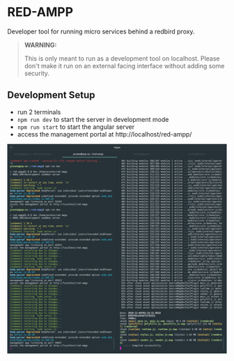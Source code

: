 # RED-AMPP

Developer tool for running micro services behind a redbird proxy.


>__WARNING:__
>
>This is only meant to run as a development tool on localhost. Please don't make it run on an external facing interface without adding some security.




## Development Setup

* run 2 terminals
* `npm run dev` to start the server in development mode
* `npm run start` to start the angular server
* access the management portal at http://localhost/red-ampp/

![development terminal](https://raw.githubusercontent.com/pcnate/red-ampp/master/assets/dev%20terminal.png)